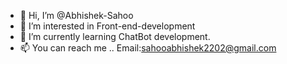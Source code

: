 - 👋 Hi, I’m @Abhishek-Sahoo
- 👀 I’m interested in Front-end-development
- 🌱 I’m currently learning ChatBot development. 
- 📫 You can reach me .. Email:sahooabhishek2202@gmail.com

<!---
Abhishek-Sahoo/Abhishek-Sahoo is a ✨ special ✨ repository because its `README.md` (this file) appears on your GitHub profile.
You can click the Preview link to take a look at your changes.
--->
